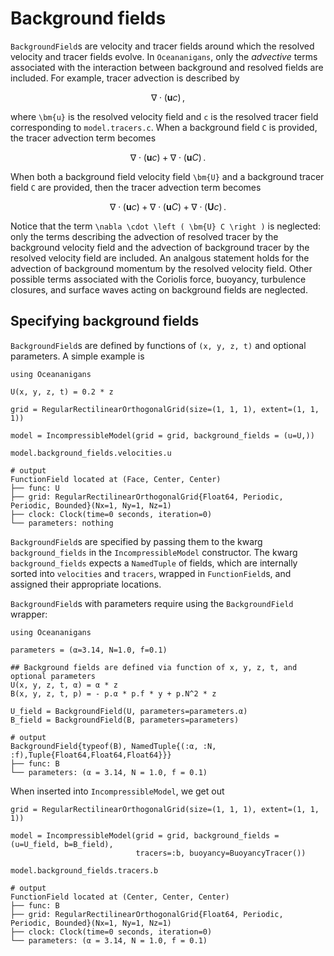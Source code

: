 # Background fields

`BackgroundField`s are velocity and tracer fields around which the resolved
velocity and tracer fields evolve. In `Oceananigans`, only the _advective_ terms
associated with the interaction between background and resolved fields are included.
For example, tracer advection is described by

```math
\nabla \cdot \left ( \bm{u} c \right ) \, ,
```

where ``\bm{u}`` is the resolved velocity field and ``c`` is the resolved
tracer field corresponding to `model.tracers.c`.
When a background field ``C`` is provided, the tracer advection term becomes

```math
\nabla \cdot \left ( \bm{u} c \right ) + \nabla \cdot \left ( \bm{u} C \right ) \, .
```

When both a background field velocity field `\bm{U}` and a background tracer field ``C``
are provided, then the tracer advection term becomes

```math
\nabla \cdot \left ( \bm{u} c \right ) + \nabla \cdot \left ( \bm{u} C \right )
    + \nabla \cdot \left ( \bm{U} c \right ) \, .
```

Notice that the term ``\nabla \cdot \left ( \bm{U} C \right )`` is neglected:
only the terms describing the advection of resolved tracer by the background velocity field
and the advection of background tracer by the resolved velocity field are included.
An analgous statement holds for the advection of background momentum by the resolved
velocity field.
Other possible terms associated with the Coriolis force, buoyancy, turbulence closures,
and surface waves acting on background fields are neglected.

## Specifying background fields

`BackgroundField`s are defined by functions of `(x, y, z, t)` and optional
parameters. A simple example is

```jldoctest
using Oceananigans

U(x, y, z, t) = 0.2 * z

grid = RegularRectilinearOrthogonalGrid(size=(1, 1, 1), extent=(1, 1, 1))

model = IncompressibleModel(grid = grid, background_fields = (u=U,))

model.background_fields.velocities.u

# output
FunctionField located at (Face, Center, Center)
├── func: U
├── grid: RegularRectilinearOrthogonalGrid{Float64, Periodic, Periodic, Bounded}(Nx=1, Ny=1, Nz=1)
├── clock: Clock(time=0 seconds, iteration=0)
└── parameters: nothing
```

`BackgroundField`s are specified by passing them to the kwarg `background_fields`
in the `IncompressibleModel` constructor. The kwarg `background_fields` expects
a `NamedTuple` of fields, which are internally sorted into `velocities` and `tracers`,
wrapped in `FunctionField`s, and assigned their appropriate locations.

`BackgroundField`s with parameters require using the `BackgroundField` wrapper:

```jldoctest moar_background
using Oceananigans

parameters = (α=3.14, N=1.0, f=0.1)

## Background fields are defined via function of x, y, z, t, and optional parameters
U(x, y, z, t, α) = α * z
B(x, y, z, t, p) = - p.α * p.f * y + p.N^2 * z 

U_field = BackgroundField(U, parameters=parameters.α)
B_field = BackgroundField(B, parameters=parameters)

# output
BackgroundField{typeof(B), NamedTuple{(:α, :N, :f),Tuple{Float64,Float64,Float64}}}
├── func: B
└── parameters: (α = 3.14, N = 1.0, f = 0.1)
```

When inserted into `IncompressibleModel`, we get out

```jldoctest moar_background
grid = RegularRectilinearOrthogonalGrid(size=(1, 1, 1), extent=(1, 1, 1))

model = IncompressibleModel(grid = grid, background_fields = (u=U_field, b=B_field),
                            tracers=:b, buoyancy=BuoyancyTracer())

model.background_fields.tracers.b

# output
FunctionField located at (Center, Center, Center)
├── func: B
├── grid: RegularRectilinearOrthogonalGrid{Float64, Periodic, Periodic, Bounded}(Nx=1, Ny=1, Nz=1)
├── clock: Clock(time=0 seconds, iteration=0)
└── parameters: (α = 3.14, N = 1.0, f = 0.1)
```
